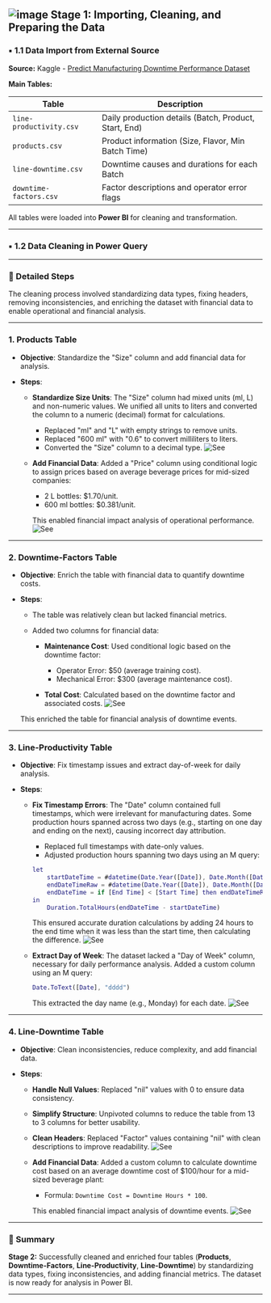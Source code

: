 ## ![image](https://github.com/user-attachments/assets/e266c9c7-bc69-4535-b1d7-71d44eb093cb) Stage 1: Importing, Cleaning, and Preparing the Data

### ▪️ 1.1 Data Import from External Source

**Source:** Kaggle - [Predict Manufacturing Downtime Performance Dataset](https://www.kaggle.com/datasets/agungpambudi/predict-manufacturing-downtime-performance-dataset)

**Main Tables:**

| Table                   | Description                                           |
| ----------------------- | ----------------------------------------------------- |
| `line-productivity.csv` | Daily production details (Batch, Product, Start, End) |
| `products.csv`          | Product information (Size, Flavor, Min Batch Time)    |
| `line-downtime.csv`     | Downtime causes and durations for each Batch          |
| `downtime-factors.csv`  | Factor descriptions and operator error flags          |

All tables were loaded into **Power BI** for cleaning and transformation.

---

### ▪️ 1.2 Data Cleaning in Power Query

---

### 📝 Detailed Steps

The cleaning process involved standardizing data types, fixing headers, removing inconsistencies, and enriching the dataset with financial data to enable operational and financial analysis.

---

### **1. Products Table**

* **Objective**: Standardize the "Size" column and add financial data for analysis.

* **Steps**:

  * **Standardize Size Units**: The "Size" column had mixed units (ml, L) and non-numeric values. We unified all units to liters and converted the column to a numeric (decimal) format for calculations.

    * Replaced "ml" and "L" with empty strings to remove units.
    * Replaced "600 ml" with "0.6" to convert milliliters to liters.
    * Converted the "Size" column to a decimal type.
      ![See](https://github.com/Mohamed-Khalil001/Manufacturing-Downtime-Analysis/blob/8940504a1205ced6093068481d6a831653c345bd/%F0%9F%94%B9Stage%201%20Importing%20Cleaning%20and%20Preparing%20the%20Data/applied_steps/2-products.png)

  * **Add Financial Data**: Added a "Price" column using conditional logic to assign prices based on average beverage prices for mid-sized companies:

    * 2 L bottles: \$1.70/unit.
    * 600 ml bottles: \$0.381/unit.

    This enabled financial impact analysis of operational performance.
      ![See](https://github.com/Mohamed-Khalil001/Manufacturing-Downtime-Analysis/blob/8940504a1205ced6093068481d6a831653c345bd/%F0%9F%94%B9Stage%201%20Importing%20Cleaning%20and%20Preparing%20the%20Data/applied_steps/4-products.png)

---

### **2. Downtime-Factors Table**

* **Objective**: Enrich the table with financial data to quantify downtime costs.

* **Steps**:

  * The table was relatively clean but lacked financial metrics.
  * Added two columns for financial data:

    * **Maintenance Cost**: Used conditional logic based on the downtime factor:

      * Operator Error: \$50 (average training cost).
      * Mechanical Error: \$300 (average maintenance cost).
    * **Total Cost**: Calculated based on the downtime factor and associated costs.
     ![See](https://github.com/Mohamed-Khalil001/Manufacturing-Downtime-Analysis/blob/8940504a1205ced6093068481d6a831653c345bd/%F0%9F%94%B9Stage%201%20Importing%20Cleaning%20and%20Preparing%20the%20Data/applied_steps/7-Downtime_factors.png)

  This enriched the table for financial analysis of downtime events.

---

### **3. Line-Productivity Table**

* **Objective**: Fix timestamp issues and extract day-of-week for daily analysis.

* **Steps**:

  * **Fix Timestamp Errors**: The "Date" column contained full timestamps, which were irrelevant for manufacturing dates. Some production hours spanned across two days (e.g., starting on one day and ending on the next), causing incorrect day attribution.

    * Replaced full timestamps with date-only values.
    * Adjusted production hours spanning two days using an M query:

    ```m
    let
        startDateTime = #datetime(Date.Year([Date]), Date.Month([Date]), Date.Day([Date]), Time.Hour([Start Time]), Time.Minute([Start Time]), Time.Second([Start Time])),
        endDateTimeRaw = #datetime(Date.Year([Date]), Date.Month([Date]), Date.Day([Date]), Time.Hour([End Time]), Time.Minute([End Time]), Time.Second([End Time])),
        endDateTime = if [End Time] < [Start Time] then endDateTimeRaw + #duration(1, 0, 0, 0) else endDateTimeRaw
    in
        Duration.TotalHours(endDateTime - startDateTime)
    ```

    This ensured accurate duration calculations by adding 24 hours to the end time when it was less than the start time, then calculating the difference.
     ![See](https://github.com/Mohamed-Khalil001/Manufacturing-Downtime-Analysis/blob/8940504a1205ced6093068481d6a831653c345bd/%F0%9F%94%B9Stage%201%20Importing%20Cleaning%20and%20Preparing%20the%20Data/applied_steps/9-line_productivity.png)

  * **Extract Day of Week**: The dataset lacked a "Day of Week" column, necessary for daily performance analysis. Added a custom column using an M query:

    ```m
    Date.ToText([Date], "dddd")
    ```

    This extracted the day name (e.g., Monday) for each date.
     ![See](https://github.com/Mohamed-Khalil001/Manufacturing-Downtime-Analysis/blob/8940504a1205ced6093068481d6a831653c345bd/%F0%9F%94%B9Stage%201%20Importing%20Cleaning%20and%20Preparing%20the%20Data/applied_steps/10-line_productivity.png)

---

### **4. Line-Downtime Table**

* **Objective**: Clean inconsistencies, reduce complexity, and add financial data.

* **Steps**:

  * **Handle Null Values**: Replaced "nil" values with 0 to ensure data consistency.

  * **Simplify Structure**: Unpivoted columns to reduce the table from 13 to 3 columns for better usability.

  * **Clean Headers**: Replaced "Factor" values containing "nil" with clean descriptions to improve readability.
     ![See](https://github.com/Mohamed-Khalil001/Manufacturing-Downtime-Analysis/blob/8940504a1205ced6093068481d6a831653c345bd/%F0%9F%94%B9Stage%201%20Importing%20Cleaning%20and%20Preparing%20the%20Data/applied_steps/12-line_downtime.png)

  * **Add Financial Data**: Added a custom column to calculate downtime cost based on an average downtime cost of \$100/hour for a mid-sized beverage plant:

    * Formula: `Downtime Cost = Downtime Hours * 100`.

    This enabled financial impact analysis of downtime events.
     ![See](https://github.com/Mohamed-Khalil001/Manufacturing-Downtime-Analysis/blob/8940504a1205ced6093068481d6a831653c345bd/%F0%9F%94%B9Stage%201%20Importing%20Cleaning%20and%20Preparing%20the%20Data/applied_steps/13-line_downtime.png)

---

### 📄 Summary

**Stage 2:** Successfully cleaned and enriched four tables (**Products**, **Downtime-Factors**, **Line-Productivity**, **Line-Downtime**) by standardizing data types, fixing inconsistencies, and adding financial metrics. The dataset is now ready for analysis in Power BI.

---



